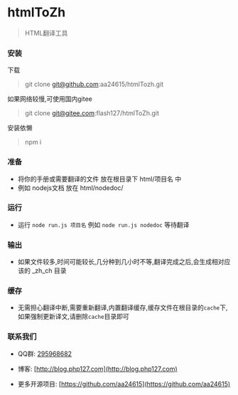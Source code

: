 # htmlToZh

> HTML翻译工具


### 安装

下载

> git clone git@github.com:aa24615/htmlTozh.git

如果网络较慢,可使用国内gitee

> git clone git@gitee.com:flash127/htmlToZh.git

安装依懒

> npm i


### 准备

- 将你的手册或需要翻译的文件 放在根目录下 html/项目名 中
- 例如 nodejs文档 放在 html/nodedoc/


### 运行

- 运行 `node run.js 项目名` 例如 `node run.js nodedoc` 等待翻译

### 输出

- 如果文件较多,时间可能较长,几分种到几小时不等,翻译完成之后,会生成相对应该的 _zh_ch 目录

### 缓存

- 无需担心翻译中断,需要重新翻译,内置翻译缓存,缓存文件在根目录的`cache`下,如果强制更新译文,请删除`cache`目录即可



### 联系我们

- QQ群: [295968682](https://qm.qq.com/cgi-bin/qm/qr?k=rgnEr60hWRuAkEj9nLzGlzvYmBfQsrWW&jump_from=webapi)

- 博客: [http://blog.php127.com](http://blog.php127.com)

- 更多开源项目: [https://github.com/aa24615](https://github.com/aa24615)
